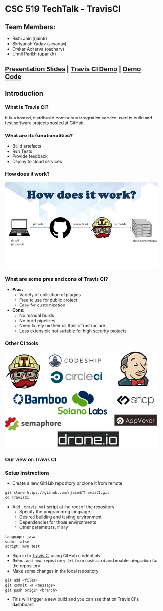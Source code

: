 # CSC 519 TechTalk - TravisCI

## Team Members:
* Rishi Jain (rjain9)
* Shriyansh Yadav (scyadav)
* Omkar Acharya (oachary)
* Urmil Parikh (uparikh)

## [Presentation Slides](docs/slides.pptx) | [Travis CI Demo]() | [Demo Code]()

## Introduction
### What is Travis CI?
It is a hosted, distributed continuous integration service used to build and test software projects hosted at GitHub.

### What are its functionalities?
* Build artefacts
* Run Tests
* Provide feedback
* Deploy to cloud services

### How does it work?
![How does it work](img/workflow.jpg)

### What are some pros and cons of Travis CI?
* **Pros:**
  * Variety of collection of plugins
  * Free to use for public project
  * Easy for customization
* **Cons:**
  * No manual builds
  * No build pipelines
  * Need to rely on their on their infrastructure
  * Less extensible not suitable for high security projects

### Other CI tools
![Other CI tools](img/ci_tools.png)

### Our view on Travis CI


### Setup Instructions
* Create a new GitHub repository or clone it from remote
```
git clone https://github.com/rjain9/TravisCI.git
cd TravisCI
```
* Add `.travis.yml` script at the root of the repository
  * Specify the programming language 
  * Desired building and testing environment
  * Dependencies for those environments
  * Other parameters, if any
```
language: java
sudo: false
script: mvn test
```
* Sign in to [Travis CI](https://travis-ci.org) using GitHub credentials
* Select `Add new repository (+)` from `Dashboard` and enable integration for the repository
* Make some changes in the local repository
```
git add <files>
git commit -m <message>
git push origin <branch>
```
* This will trigger a new build and you can see that on Travis CI's dashboard
